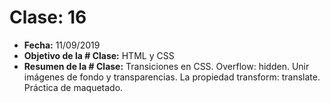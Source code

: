 # Clase: 16
* **Fecha:** 11/09/2019
* **Objetivo de la # Clase:** HTML y CSS
* **Resumen de la # Clase:**
Transiciones en CSS. Overflow: hidden. Unir imágenes de fondo y transparencias. La propiedad transform: translate. Práctica de maquetado. 